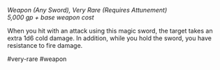 *Weapon (Any Sword), Very Rare (Requires Attunement)*  
*5,000 gp + base weapon cost*

When you hit with an attack using this magic sword, the target takes an extra 1d6 cold damage. In addition, while you hold the sword, you have resistance to fire damage.

#very-rare #weapon
